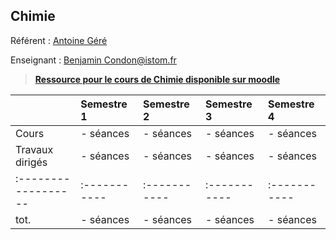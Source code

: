 ## Chimie

Référent : [Antoine Géré](mailto:a.gere@istom.fr)

Enseignant : [Benjamin Condon@istom.fr](mailto:b.condon@istom.fr)

> [**Ressource pour le cours de Chimie disponible sur moodle**](https://moodle.istom.fr/login/index.php)

|                   | Semestre 1 | Semestre 2 | Semestre 3 | Semestre 4 |
|:------------------|:-----------|:-----------|:-----------|:-----------|
| Cours             | - séances  | - séances  | - séances  | - séances  |
| Travaux dirigés   | - séances  | - séances  | - séances  | - séances  |
|:------------------|:-----------|:-----------|:-----------|:-----------|
| tot.              | - séances  | - séances  | - séances  | - séances  |
